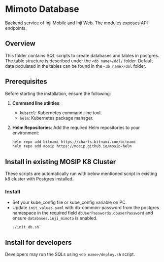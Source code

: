 # Mimoto Database
Backend service of Inji Mobile and Inji Web. The modules exposes API endpoints.

## Overview
This folder contains SQL scripts to create databases and tables in postgres. The table structure is described under the `<db name>/ddl/` folder. Default data populated in the tables can be found in the `<db name>/dml` folder.

## Prerequisites
Before starting the installation, ensure the following:

1. **Command line utilities**:
    - `kubectl`: Kubernetes command-line tool.
    - `helm`: Kubernetes package manager.

2. **Helm Repositories**:
   Add the required Helm repositories to your environment:
   ```sh
   helm repo add bitnami https://charts.bitnami.com/bitnami
   helm repo add mosip https://mosip.github.io/mosip-helm
## Install in existing MOSIP K8 Cluster
These scripts are automatically run with below mentioned script in existing k8 cluster with Postgres installed.
### Install
* Set your kube_config file or kube_config variable on PC.
* Update `init_values.yaml` with db-common-password from the postgres namespace in the required field `dbUserPasswords.dbuserPassword` and ensure `databases.inji_mimoto` is enabled.
  ```
  ./init_db.sh`
  ```

## Install for developers
Developers may run the SQLs using `<db name>/deploy.sh` script.
